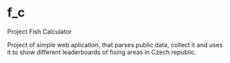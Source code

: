 # f_c
Project Fish Calculator

Project of simple web aplication, that parses public data, collect it and uses it to show different leaderboards of fising areas in Czech republic.
